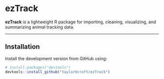 # ezTrack

**ezTrack** is a lightweight R package for importing, cleaning, visualizing, and summarizing animal tracking data.

---

## Installation

Install the development version from GitHub using:

```r
# install.packages("devtools")
devtools::install_github("taylorbcraft/ezTrack")
